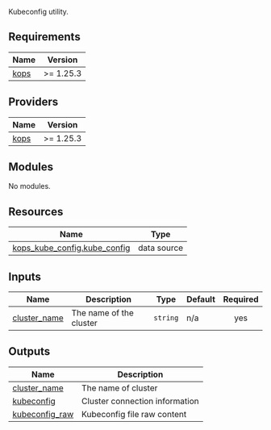 Kubeconfig utility.

## Requirements

| Name | Version |
|------|---------|
| <a name="requirement_kops"></a> [kops](#requirement\_kops) | >= 1.25.3 |

## Providers

| Name | Version |
|------|---------|
| <a name="provider_kops"></a> [kops](#provider\_kops) | >= 1.25.3 |

## Modules

No modules.

## Resources

| Name | Type |
|------|------|
| [kops_kube_config.kube_config](https://registry.terraform.io/providers/eddycharly/kops/latest/docs/data-sources/kube_config) | data source |

## Inputs

| Name | Description | Type | Default | Required |
|------|-------------|------|---------|:--------:|
| <a name="input_cluster_name"></a> [cluster\_name](#input\_cluster\_name) | The name of the cluster | `string` | n/a | yes |

## Outputs

| Name | Description |
|------|-------------|
| <a name="output_cluster_name"></a> [cluster\_name](#output\_cluster\_name) | The name of cluster |
| <a name="output_kubeconfig"></a> [kubeconfig](#output\_kubeconfig) | Cluster connection information |
| <a name="output_kubeconfig_raw"></a> [kubeconfig\_raw](#output\_kubeconfig\_raw) | Kubeconfig file raw content |
